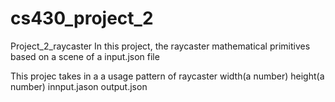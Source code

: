 # cs430_project_2
Project_2_raycaster
In this project, the raycaster mathematical primitives based on a scene of a input.json file

This projec takes in a a usage pattern of raycaster width(a number) height(a number) innput.jason output.json
